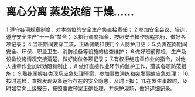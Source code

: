 # 离心分离 蒸发浓缩 干燥……

1.遵守各项规章制度，对本岗位的安全生产负直接责任；
2.参加安全会议、培训，遵守安全生产“十一条”禁令；
3.执行调度指令，按照安全操作规程执行，做好各项记录；
4.当班期间要穿工装，正确佩戴和使用个人防护用品；
5.负责在岗期间安全、环保、职业卫生、消防设备等设施的检查维护；
6.做好班前预检，生产及设备设施情况交接清楚，做好岗位各项记录；
7.有权拒绝违章作业的指令，对他人违章作业加以劝阻和制止；
8.做好直接作业环节的监护工作，落实各项防范措施；
9.熟练掌握各类现场应急处理预案，参加事故演练和突发事故应急处理；
10.按时巡检，查找发现设备运行存在的安全隐患，及时上报；
11.在发生事故时，及时如实向上级报告，按照事故预案正确处理，并保护现场，做好详细记录。
